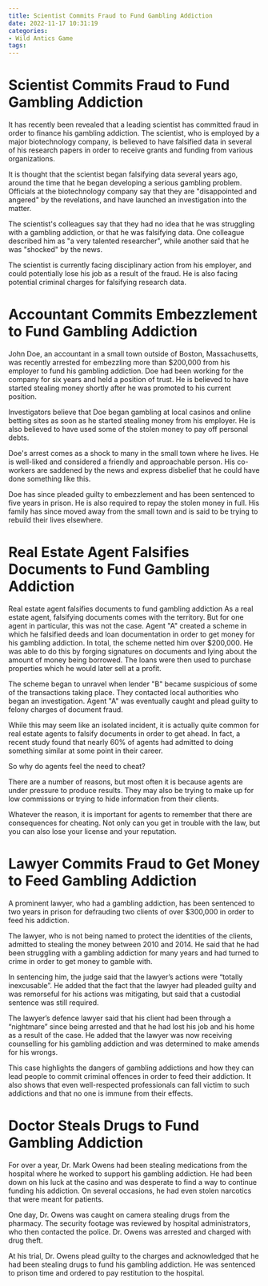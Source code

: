 ```yaml
---
title: Scientist Commits Fraud to Fund Gambling Addiction
date: 2022-11-17 10:31:19
categories:
- Wild Antics Game
tags:
---
```



#  Scientist Commits Fraud to Fund Gambling Addiction

It has recently been revealed that a leading scientist has committed fraud in order to finance his gambling addiction. The scientist, who is employed by a major biotechnology company, is believed to have falsified data in several of his research papers in order to receive grants and funding from various organizations.

 It is thought that the scientist began falsifying data several years ago, around the time that he began developing a serious gambling problem. Officials at the biotechnology company say that they are "disappointed and angered" by the revelations, and have launched an investigation into the matter.

The scientist's colleagues say that they had no idea that he was struggling with a gambling addiction, or that he was falsifying data. One colleague described him as "a very talented researcher", while another said that he was "shocked" by the news.

The scientist is currently facing disciplinary action from his employer, and could potentially lose his job as a result of the fraud. He is also facing potential criminal charges for falsifying research data.

#  Accountant Commits Embezzlement to Fund Gambling Addiction

John Doe, an accountant in a small town outside of Boston, Massachusetts, was recently arrested for embezzling more than $200,000 from his employer to fund his gambling addiction. Doe had been working for the company for six years and held a position of trust. He is believed to have started stealing money shortly after he was promoted to his current position.

Investigators believe that Doe began gambling at local casinos and online betting sites as soon as he started stealing money from his employer. He is also believed to have used some of the stolen money to pay off personal debts.

Doe's arrest comes as a shock to many in the small town where he lives. He is well-liked and considered a friendly and approachable person. His co-workers are saddened by the news and express disbelief that he could have done something like this.

Doe has since pleaded guilty to embezzlement and has been sentenced to five years in prison. He is also required to repay the stolen money in full. His family has since moved away from the small town and is said to be trying to rebuild their lives elsewhere.

#  Real Estate Agent Falsifies Documents to Fund Gambling Addiction

Real estate agent falsifies documents to fund gambling addiction
As a real estate agent, falsifying documents comes with the territory.  But for one agent in particular, this was not the case.  Agent "A" created a scheme in which he falsified deeds and loan documentation in order to get money for his gambling addiction.
In total, the scheme netted him over $200,000.  He was able to do this by forging signatures on documents and lying about the amount of money being borrowed.  The loans were then used to purchase properties which he would later sell at a profit.

The scheme began to unravel when lender "B" became suspicious of some of the transactions taking place.  They contacted local authorities who began an investigation.  Agent "A" was eventually caught and plead guilty to felony charges of document fraud.

While this may seem like an isolated incident, it is actually quite common for real estate agents to falsify documents in order to get ahead.  In fact, a recent study found that nearly 60% of agents had admitted to doing something similar at some point in their career. 

So why do agents feel the need to cheat? 

There are a number of reasons, but most often it is because agents are under pressure to produce results.  They may also be trying to make up for low commissions or trying to hide information from their clients. 

Whatever the reason, it is important for agents to remember that there are consequences for cheating. 
Not only can you get in trouble with the law, but you can also lose your license and your reputation.

#   Lawyer Commits Fraud to Get Money to Feed Gambling Addiction 

A prominent lawyer, who had a gambling addiction, has been sentenced to two years in prison for defrauding two clients of over $300,000 in order to feed his addiction.

The lawyer, who is not being named to protect the identities of the clients, admitted to stealing the money between 2010 and 2014. He said that he had been struggling with a gambling addiction for many years and had turned to crime in order to get money to gamble with.

In sentencing him, the judge said that the lawyer’s actions were “totally inexcusable”. He added that the fact that the lawyer had pleaded guilty and was remorseful for his actions was mitigating, but said that a custodial sentence was still required.

The lawyer’s defence lawyer said that his client had been through a “nightmare” since being arrested and that he had lost his job and his home as a result of the case. He added that the lawyer was now receiving counselling for his gambling addiction and was determined to make amends for his wrongs.

This case highlights the dangers of gambling addictions and how they can lead people to commit criminal offences in order to feed their addiction. It also shows that even well-respected professionals can fall victim to such addictions and that no one is immune from their effects.

#  Doctor Steals Drugs to Fund Gambling Addiction

For over a year, Dr. Mark Owens had been stealing medications from the hospital where he worked to support his gambling addiction. He had been down on his luck at the casino and was desperate to find a way to continue funding his addiction. On several occasions, he had even stolen narcotics that were meant for patients.

One day, Dr. Owens was caught on camera stealing drugs from the pharmacy. The security footage was reviewed by hospital administrators, who then contacted the police. Dr. Owens was arrested and charged with drug theft.

At his trial, Dr. Owens plead guilty to the charges and acknowledged that he had been stealing drugs to fund his gambling addiction. He was sentenced to prison time and ordered to pay restitution to the hospital.